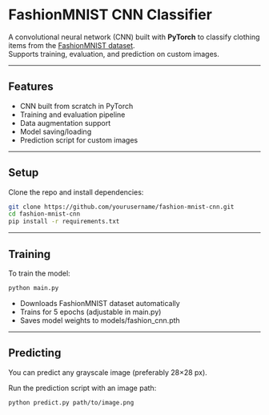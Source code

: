 # FashionMNIST CNN Classifier

A convolutional neural network (CNN) built with **PyTorch** to classify clothing items from the [FashionMNIST dataset](https://github.com/zalandoresearch/fashion-mnist).  
Supports training, evaluation, and prediction on custom images.

---

## Features
- CNN built from scratch in PyTorch
- Training and evaluation pipeline
- Data augmentation support
- Model saving/loading
- Prediction script for custom images

---

## Setup

Clone the repo and install dependencies:

```bash
git clone https://github.com/yourusername/fashion-mnist-cnn.git
cd fashion-mnist-cnn
pip install -r requirements.txt
```

---

## Training
To train the model:
```bash
python main.py
```
- Downloads FashionMNIST dataset automatically
- Trains for 5 epochs (adjustable in main.py)
- Saves model weights to models/fashion_cnn.pth

---

## Predicting
You can predict any grayscale image (preferably 28×28 px).

Run the prediction script with an image path:
```bash
python predict.py path/to/image.png
```